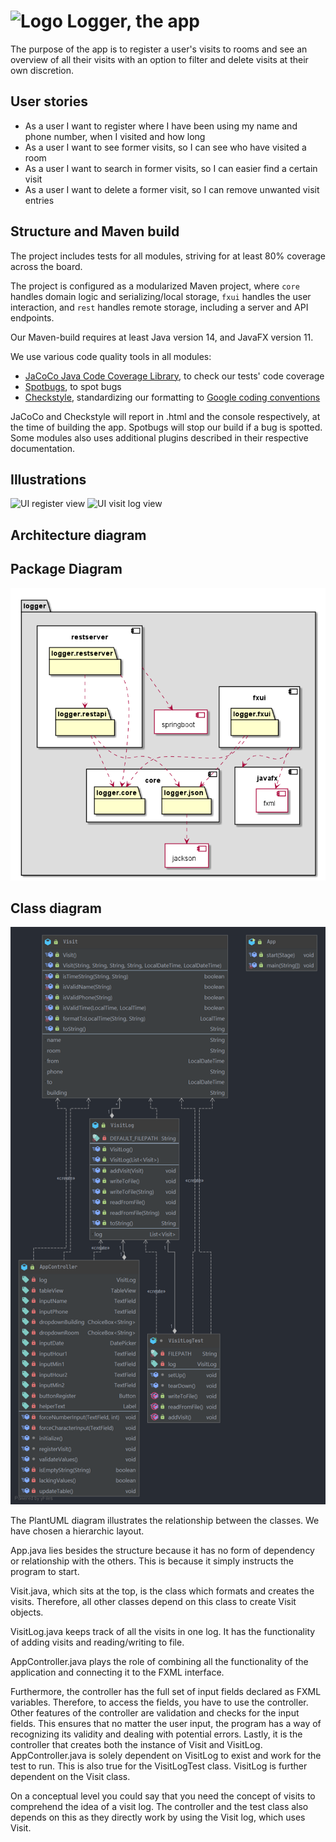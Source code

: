 # ![Logo](https://i.imgur.com/mCYWZDc.png) Logger, the app

The purpose of the app is to register a user's visits to rooms and see an overview of all their visits with an option to filter and delete visits at their own discretion.

## User stories

- As a user I want to register where I have been using my name and phone number, when I visited and how long
- As a user I want to see former visits, so I can see who have visited a room
- As a user I want to search in former visits, so I can easier find a certain visit
- As a user I want to delete a former visit, so I can remove unwanted visit entries

## Structure and Maven build

The project includes tests for all modules, striving for at least 80% coverage across the board.

The project is configured as a modularized Maven project, where `core` handles domain logic and serializing/local storage, `fxui` handles the user interaction, and `rest` handles remote storage, including a server and API endpoints.

Our Maven-build requires at least Java version 14, and JavaFX version 11.

We use various code quality tools in all modules:

- [JaCoCo Java Code Coverage Library](https://github.com/jacoco/jacoco), to check our tests' code coverage
- [Spotbugs](https://spotbugs.github.io/), to spot bugs
- [Checkstyle](https://checkstyle.sourceforge.io), standardizing our formatting to [Google coding conventions](https://github.com/checkstyle/checkstyle/blob/master/src/main/resources/google_checks.xml)

JaCoCo and Checkstyle will report in .html and the console respectively, at the time of building the app. Spotbugs will stop our build if a bug is spotted. Some modules also uses additional plugins described in their respective documentation.

## Illustrations

![UI register view](https://i.imgur.com/VbKNfFu.png)
![UI visit log view](https://i.imgur.com/UpOI4Kb.png)

## Architecture diagram
<!-- TODO -->

## Package Diagram
![PlantUML package diagram](diagrams/package_diagram.png)

## Class diagram

![PlantUML class diagram](diagrams/PlantUML_diagram.png)

The PlantUML diagram illustrates the relationship between the classes. We have chosen a hierarchic layout.  

App.java lies besides the structure because it has no form of dependency or relationship with the others. This is because it simply instructs the program to start.

Visit.java, which sits at the top, is the class which formats and creates the visits. Therefore, all other classes depend on this class to create Visit objects.

VisitLog.java keeps track of all the visits in one log. It has the functionality of adding visits and reading/writing to file.

AppController.java plays the role of combining all the functionality of the application and connecting it to the FXML interface.

Furthermore, the controller has the full set of input fields declared as FXML variables. Therefore, to access the fields, you have to use the controller. Other features of the controller are validation and checks for the input fields. This ensures that no matter the user input, the program has a way of recognizing its validity and dealing with potential errors. Lastly, it is the controller that creates both the instance of Visit and VisitLog. AppController.java is solely dependent on VisitLog to exist and work for the test to run. This is also true for the VisitLogTest class. VisitLog is further dependent on the Visit class.

On a conceptual level you could say that you need the concept of visits to comprehend the idea of a visit log. The controller and the test class also depends on this as they directly work by using the Visit log, which uses Visit.


